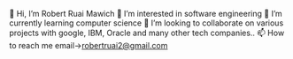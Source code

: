👋 Hi, I’m Robert Ruai Mawich
👀 I’m interested in software engineering
🌱 I’m currently learning computer science
💞️ I’m looking to collaborate on various projects with google, IBM, Oracle and many other tech companies..
📫 How to reach me email->robertruai2@gmail.com
